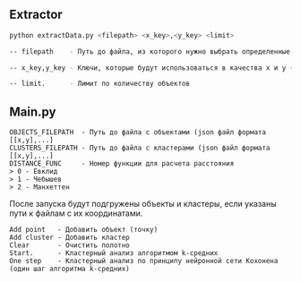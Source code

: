 ## Extractor
```sh
python extractData.py <filepath> <x_key>,<y_key> <limit>

-- filepath    - Путь до файла, из которого нужно выбрать определенные параметры для всех обьектов

-- x_key,y_key - Ключи, которые будут использоваться в качества x и y (А точнее значения, выдаваемые по данном ключам)

-- limit.      - Лимит по количеству объектов
```

## Main.py
```
OBJECTS_FILEPATH  - Путь до файла с объектами (json файл формата [[x,y],...]
CLUSTERS_FILEPATH - Путь до файла с кластерами (json файл формата [[x,y],...]
DISTANCE_FUNC     - Номер функции для расчета расстояния
> 0 - Евклид
> 1 - Чебышев
> 2 - Манхеттен
```

После запуска будут подгружены объекты и кластеры, если указаны пути к файлам с их координатами.
```
Add point   - Добавить объект (точку)
Add cluster - Добавить кластер
Clear       - Очистить полотно
Start.      - Кластерный анализ алгоритмом k-средних
One step    - Кластерный анализ по принципу нейронной сети Кохонена (один шаг алгоритма k-средних)
```
